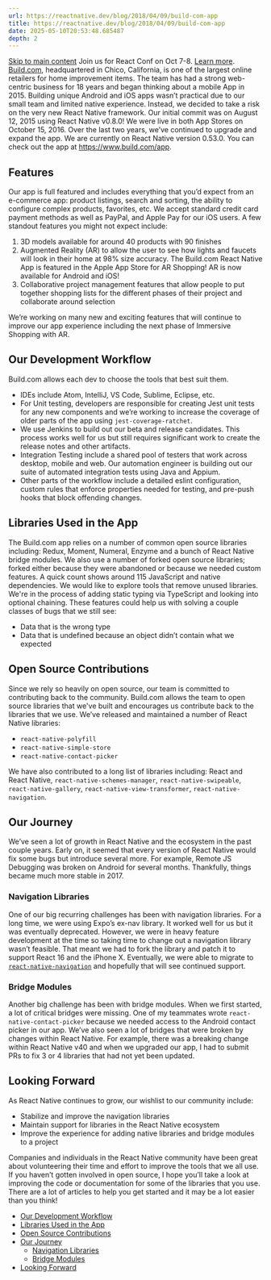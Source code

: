 ```yaml
---
url: https://reactnative.dev/blog/2018/04/09/build-com-app
title: https://reactnative.dev/blog/2018/04/09/build-com-app
date: 2025-05-10T20:53:48.685487
depth: 2
---
```


[Skip to main content](https://reactnative.dev/blog/2018/04/09/build-com-app#__docusaurus_skipToContent_fallback)
Join us for React Conf on Oct 7-8. [Learn more](https://conf.react.dev).
[Build.com](https://www.build.com/), headquartered in Chico, California, is one of the largest online retailers for home improvement items. The team has had a strong web-centric business for 18 years and began thinking about a mobile App in 2015. Building unique Android and iOS apps wasn’t practical due to our small team and limited native experience. Instead, we decided to take a risk on the very new React Native framework. Our initial commit was on August 12, 2015 using React Native v0.8.0! We were live in both App Stores on October 15, 2016. Over the last two years, we’ve continued to upgrade and expand the app. We are currently on React Native version 0.53.0.
You can check out the app at <https://www.build.com/app>.
## Features[​](https://reactnative.dev/blog/2018/04/09/build-com-app#features "Direct link to Features")
Our app is full featured and includes everything that you’d expect from an e-commerce app: product listings, search and sorting, the ability to configure complex products, favorites, etc. We accept standard credit card payment methods as well as PayPal, and Apple Pay for our iOS users.
A few standout features you might not expect include:
  1. 3D models available for around 40 products with 90 finishes
  2. Augmented Reality (AR) to allow the user to see how lights and faucets will look in their home at 98% size accuracy. The Build.com React Native App is featured in the Apple App Store for AR Shopping! AR is now available for Android and iOS!
  3. Collaborative project management features that allow people to put together shopping lists for the different phases of their project and collaborate around selection


We’re working on many new and exciting features that will continue to improve our app experience including the next phase of Immersive Shopping with AR.
## Our Development Workflow[​](https://reactnative.dev/blog/2018/04/09/build-com-app#our-development-workflow "Direct link to Our Development Workflow")
Build.com allows each dev to choose the tools that best suit them.
  * IDEs include Atom, IntelliJ, VS Code, Sublime, Eclipse, etc.
  * For Unit testing, developers are responsible for creating Jest unit tests for any new components and we’re working to increase the coverage of older parts of the app using `jest-coverage-ratchet`.
  * We use Jenkins to build out our beta and release candidates. This process works well for us but still requires significant work to create the release notes and other artifacts.
  * Integration Testing include a shared pool of testers that work across desktop, mobile and web. Our automation engineer is building out our suite of automated integration tests using Java and Appium.
  * Other parts of the workflow include a detailed eslint configuration, custom rules that enforce properties needed for testing, and pre-push hooks that block offending changes.


## Libraries Used in the App[​](https://reactnative.dev/blog/2018/04/09/build-com-app#libraries-used-in-the-app "Direct link to Libraries Used in the App")
The Build.com app relies on a number of common open source libraries including: Redux, Moment, Numeral, Enzyme and a bunch of React Native bridge modules. We also use a number of forked open source libraries; forked either because they were abandoned or because we needed custom features. A quick count shows around 115 JavaScript and native dependencies. We would like to explore tools that remove unused libraries.
We're in the process of adding static typing via TypeScript and looking into optional chaining. These features could help us with solving a couple classes of bugs that we still see:
  * Data that is the wrong type
  * Data that is undefined because an object didn’t contain what we expected


## Open Source Contributions[​](https://reactnative.dev/blog/2018/04/09/build-com-app#open-source-contributions "Direct link to Open Source Contributions")
Since we rely so heavily on open source, our team is committed to contributing back to the community. Build.com allows the team to open source libraries that we've built and encourages us contribute back to the libraries that we use.
We’ve released and maintained a number of React Native libraries:
  * `react-native-polyfill`
  * `react-native-simple-store`
  * `react-native-contact-picker`


We have also contributed to a long list of libraries including: React and React Native, `react-native-schemes-manager`, `react-native-swipeable`, `react-native-gallery`, `react-native-view-transformer`, `react-native-navigation`.
## Our Journey[​](https://reactnative.dev/blog/2018/04/09/build-com-app#our-journey "Direct link to Our Journey")
We’ve seen a lot of growth in React Native and the ecosystem in the past couple years. Early on, it seemed that every version of React Native would fix some bugs but introduce several more. For example, Remote JS Debugging was broken on Android for several months. Thankfully, things became much more stable in 2017.
### Navigation Libraries[​](https://reactnative.dev/blog/2018/04/09/build-com-app#navigation-libraries "Direct link to Navigation Libraries")
One of our big recurring challenges has been with navigation libraries. For a long time, we were using Expo’s ex-nav library. It worked well for us but it was eventually deprecated. However, we were in heavy feature development at the time so taking time to change out a navigation library wasn’t feasible. That meant we had to fork the library and patch it to support React 16 and the iPhone X. Eventually, we were able to migrate to [`react-native-navigation`](https://github.com/wix/react-native-navigation) and hopefully that will see continued support.
### Bridge Modules[​](https://reactnative.dev/blog/2018/04/09/build-com-app#bridge-modules "Direct link to Bridge Modules")
Another big challenge has been with bridge modules. When we first started, a lot of critical bridges were missing. One of my teammates wrote `react-native-contact-picker` because we needed access to the Android contact picker in our app. We’ve also seen a lot of bridges that were broken by changes within React Native. For example, there was a breaking change within React Native v40 and when we upgraded our app, I had to submit PRs to fix 3 or 4 libraries that had not yet been updated.
## Looking Forward[​](https://reactnative.dev/blog/2018/04/09/build-com-app#looking-forward "Direct link to Looking Forward")
As React Native continues to grow, our wishlist to our community include:
  * Stabilize and improve the navigation libraries
  * Maintain support for libraries in the React Native ecosystem
  * Improve the experience for adding native libraries and bridge modules to a project


Companies and individuals in the React Native community have been great about volunteering their time and effort to improve the tools that we all use. If you haven’t gotten involved in open source, I hope you’ll take a look at improving the code or documentation for some of the libraries that you use. There are a lot of articles to help you get started and it may be a lot easier than you think!
  * [Our Development Workflow](https://reactnative.dev/blog/2018/04/09/build-com-app#our-development-workflow)
  * [Libraries Used in the App](https://reactnative.dev/blog/2018/04/09/build-com-app#libraries-used-in-the-app)
  * [Open Source Contributions](https://reactnative.dev/blog/2018/04/09/build-com-app#open-source-contributions)
  * [Our Journey](https://reactnative.dev/blog/2018/04/09/build-com-app#our-journey)
    * [Navigation Libraries](https://reactnative.dev/blog/2018/04/09/build-com-app#navigation-libraries)
    * [Bridge Modules](https://reactnative.dev/blog/2018/04/09/build-com-app#bridge-modules)
  * [Looking Forward](https://reactnative.dev/blog/2018/04/09/build-com-app#looking-forward)



